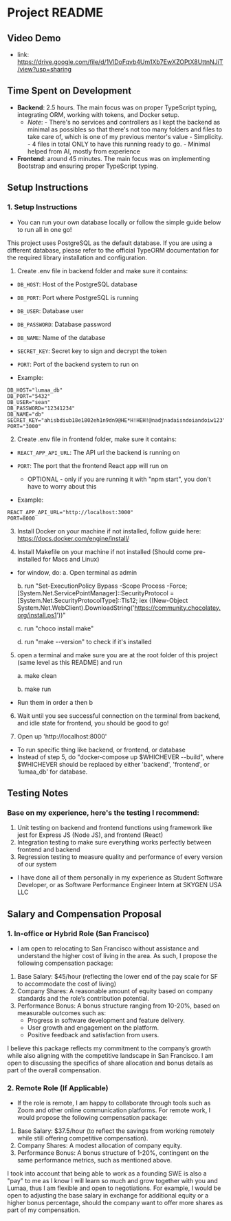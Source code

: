 # Project README

## Video Demo
- link: https://drive.google.com/file/d/1VlDoFqvb4Um1Xb7EwXZOPtX8UttnNJiT/view?usp=sharing

## Time Spent on Development

- **Backend**: 2.5 hours. The main focus was on proper TypeScript typing, integrating ORM, working with tokens, and Docker setup.
  - *Note*: - There's no services and controllers as I kept the backend as minimal as possibles so that there's not too many folders and files to take care of, which is one of my previous mentor's value - Simplicity.
            - 4 files in total ONLY to have this running ready to go.
            - Minimal helped from AI, mostly from experience
- **Frontend**: around 45 minutes. The main focus was on implementing Bootstrap and ensuring proper TypeScript typing.

## Setup Instructions

### 1. Setup Instructions
- You can run your own database locally or follow the simple guide below to run all in one go!

This project uses PostgreSQL as the default database. If you are using a different database, please refer to the official TypeORM documentation for the required library installation and configuration.

1. Create .env file in backend folder and make sure it contains:
- `DB_HOST`: Host of the PostgreSQL database
- `DB_PORT`: Port where PostgreSQL is running
- `DB_USER`: Database user
- `DB_PASSWORD`: Database password
- `DB_NAME`: Name of the database
- `SECRET_KEY`: Secret key to sign and decrypt the token
- `PORT`: Port of the backend system to run on

- Example:
```
DB_HOST="lumaa_db"
DB_PORT="5432"
DB_USER="sean"
DB_PASSWORD="12341234"
DB_NAME="db"
SECRET_KEY="ahisbdiub18e1802eh1n9dn9@HE*H!HEH!@nadjnadaisndoiandoiw123"
PORT="3000"
```

2. Create .env file in frontend folder, make sure it contains:
- `REACT_APP_API_URL`: The API url the backend is running on
- `PORT`: The port that the frontend React app will run on
    - OPTIONAL - only if you are running it with "npm start", you don't have to worry about this

- Example:

```
REACT_APP_API_URL="http://localhost:3000"
PORT=8000
```

3. Install Docker on your machine if not installed, follow guide here: https://docs.docker.com/engine/install/

4. Install Makefile on your machine if not installed (Should come pre-installed for Macs and Linux)
- for window, do:
    a. Open terminal as admin
  
    b. run "Set-ExecutionPolicy Bypass -Scope Process -Force; [System.Net.ServicePointManager]::SecurityProtocol = [System.Net.SecurityProtocolType]::Tls12; iex ((New-Object System.Net.WebClient).DownloadString('https://community.chocolatey.org/install.ps1'))"
  
    c. run "choco install make"
  
    d. run "make --version" to check if it's installed

5. open a terminal and make sure you are at the root folder of this project (same level as this README) and run

    a. make clean

    b. make run
* Run them in order a then b

6. Wait until you see successful connection on the terminal from backend, and idle state for frontend, you should be good to go!

7. Open up 'http://localhost:8000'

- To run specific thing like backend, or frontend, or database
- Instead of step 5, do "docker-compose up $WHICHEVER --build", where $WHICHEVER should be replaced by either 'backend', 'frontend', or 'lumaa_db' for database.

## Testing Notes

### Base on my experience, here's the testing I recommend:
1. Unit testing on backend and frontend functions using framework like jest for Express JS (Node JS), and frontend (React)
2. Integration testing to make sure everything works perfectly between frontend and backend
3. Regression testing to measure quality and performance of every version of our system

- I have done all of them personally in my experience as Student Software Developer, or as Software Performance Engineer Intern at SKYGEN USA LLC


## Salary and Compensation Proposal

### 1. In-office or Hybrid Role (San Francisco)
- I am open to relocating to San Francisco without assistance and understand the higher cost of living in the area. As such, I propose the following compensation package:

1. Base Salary: $45/hour (reflecting the lower end of the pay scale for SF to accommodate the cost of living)
2. Company Shares: A reasonable amount of equity based on company standards and the role’s contribution potential.
3. Performance Bonus: A bonus structure ranging from 10-20%, based on measurable outcomes such as:
    - Progress in software development and feature delivery.
    - User growth and engagement on the platform.
    - Positive feedback and satisfaction from users.

I believe this package reflects my commitment to the company’s growth while also aligning with the competitive landscape in San Francisco. I am open to discussing the specifics of share allocation and bonus details as part of the overall compensation.

### 2. Remote Role (If Applicable)
- If the role is remote, I am happy to collaborate through tools such as Zoom and other online communication platforms. For remote work, I would propose the following compensation package:

1. Base Salary: $37.5/hour (to reflect the savings from working remotely while still offering competitive compensation).
2. Company Shares: A modest allocation of company equity.
3. Performance Bonus: A bonus structure of 1-20%, contingent on the same performance metrics, such as mentioned above.

I took into account that being able to work as a founding SWE is also a "pay" to me as I know I will learn so much and grow together with you and Lumaa, thus I am flexible and open to negotiations. For example, I would be open to adjusting the base salary in exchange for additional equity or a higher bonus percentage, should the company want to offer more shares as part of my compensation.
